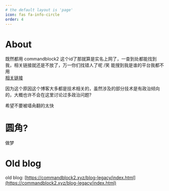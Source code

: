 ```yaml
---
# the default layout is 'page'
icon: fas fa-info-circle
order: 4
---
```


# About
既然都用 commandblock2 这个id了那就算是实名上网了，一查到处都能找到我，相关链接就还是不放了，万一你们找错人了呢 /笑 能搜到我是谁的平台我都不用  
[相关链接](https://duckduckgo.com/?q=commandblock2)

因为这个原因这个博客大多都是技术相关的，虽然涉及的部分技术是有政治倾向的，大概也许不会在这里讨论过多政治问题?

希望不要被墙肏翻的太快

# 圆角?
做梦

# Old blog
old blog: [https://commandblock2.xyz/blog-legacy/index.html](https://commandblock2.xyz/blog-legacy/index.html)